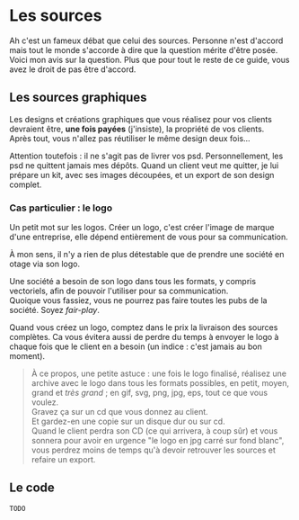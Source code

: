 # Les sources

Ah c'est un fameux débat que celui des sources. Personne n'est d'accord mais tout le monde s'accorde à dire que la question mérite d'être posée.  
Voici mon avis sur la question. Plus que pour tout le reste de ce guide, vous avez le droit de pas être d'accord.

## Les sources graphiques

Les designs et créations graphiques que vous réalisez pour vos clients devraient être, **une fois payées** (j'insiste), la propriété de vos clients.  
Après tout, vous n'allez pas réutiliser le même design deux fois…

Attention toutefois : il ne s'agit pas de livrer vos psd. Personnellement, les psd ne quittent jamais mes dépôts. Quand un client veut me quitter, je lui prépare un kit, avec ses images découpées, et un export de son design complet.

### Cas particulier : le logo

Un petit mot sur les logos. Créer un logo, c'est créer l'image de marque d'une entreprise, elle dépend entièrement de vous pour sa communication.

À mon sens, il n'y a rien de plus détestable que de prendre une société en otage via son logo.

Une société a besoin de son logo dans tous les formats, y compris vectoriels, afin de pouvoir l'utiliser pour sa communication.  
Quoique vous fassiez, vous ne pourrez pas faire toutes les pubs de la société. Soyez *fair-play*.

Quand vous créez un logo, comptez dans le prix la livraison des sources complètes. Ca vous évitera aussi de perdre du temps à envoyer le logo à chaque fois que le client en a besoin (un indice : c'est jamais au bon moment).

> À ce propos, une petite astuce : une fois le logo finalisé, réalisez une archive avec le logo dans tous les formats possibles, en petit, moyen, grand et *très grand* ; en gif, svg, png, jpg, eps, tout ce que vous voulez.  
> Gravez ça sur un cd que vous donnez au client.  
> Et gardez-en une copie sur un disque dur ou sur cd.  
> Quand le client perdra son CD (ce qui arrivera, à coup sûr) et vous sonnera pour avoir en urgence "le logo en jpg carré sur fond blanc", vous perdrez moins de temps qu'à devoir retrouver les sources et refaire un export.

## Le code

`TODO`

